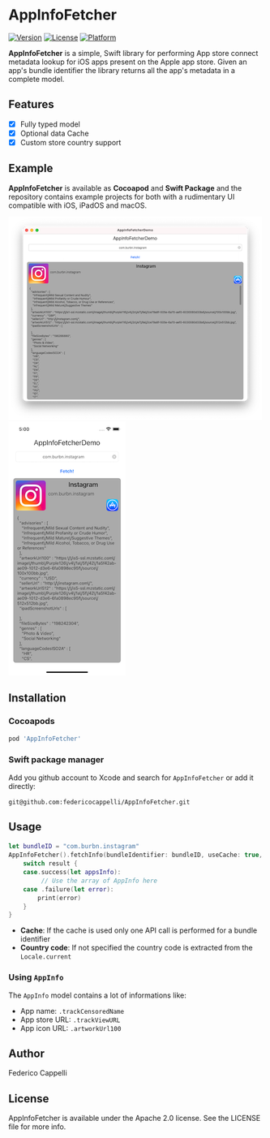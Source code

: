 # AppInfoFetcher

[![Version](https://img.shields.io/cocoapods/v/AppInfoFetcher.svg?style=flat)](https://cocoapods.org/pods/AppInfoFetcher)
[![License](https://img.shields.io/cocoapods/l/AppInfoFetcher.svg?style=flat)](https://cocoapods.org/pods/AppInfoFetcher)
[![Platform](https://img.shields.io/cocoapods/p/AppInfoFetcher.svg?style=flat)](https://cocoapods.org/pods/AppInfoFetcher)

**AppInfoFetcher** is a simple, Swift library for performing App store connect metadata lookup for iOS apps present on the Apple app store.
Given an app's bundle identifier the library returns all the app's metadata in a complete model.

## Features
- [x] Fully typed model
- [x] Optional data Cache
- [x] Custom store country support

## Example

**AppInfoFetcher** is available as **Cocoapod** and **Swift Package** and the repository contains example projects for both with a rudimentary UI compatible with iOS, iPadOS and macOS.

![AppInfoFetcher macOS example app](Screenshots/screenshot1.png)  ![AppInfoFetcher example app](Screenshots/screenshot2.png)

## Installation

### Cocoapods

```ruby
pod 'AppInfoFetcher'
```

### Swift package manager

Add you github account to Xcode and search for `AppInfoFetcher` or add it directly:

```
git@github.com:federicocappelli/AppInfoFetcher.git
```


## Usage

```swift
let bundleID = "com.burbn.instagram"
AppInfoFetcher().fetchInfo(bundleIdentifier: bundleID, useCache: true, countryCode: "GB") { result in
    switch result {
    case.success(let appsInfo):
         // Use the array of AppInfo here
    case .failure(let error):
        print(error)
    }
}
```

- **Cache**: If the cache is used only one API call is performed for a bundle identifier
- **Country code**:  If not specified the country code is extracted from the `Locale.current`

### Using `AppInfo`

The `AppInfo` model contains a lot of informations like:

- App name: `.trackCensoredName`
- App store URL: `.trackViewURL`
- App icon URL: `.artworkUrl100`

## Author

Federico Cappelli

## License

AppInfoFetcher is available under the Apache 2.0 license. See the LICENSE file for more info.
